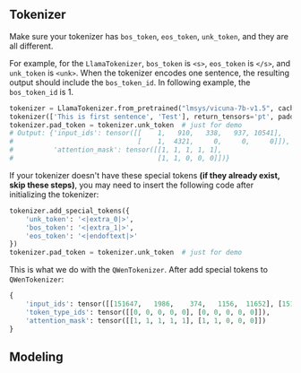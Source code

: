 

## Tokenizer

Make sure your tokenizer has `bos_token`, `eos_token`, `unk_token`, and they are all different. 

For example, for the `LlamaTokenizer`, `bos_token` is `<s>`, `eos_token` is `</s>`, and `unk_token` is `<unk>`.
When the tokenizer encodes one sentence, the resulting output should include the `bos_token_id`. In following example, the `bos_token_id` is 1.


```python
tokenizer = LlamaTokenizer.from_pretrained("lmsys/vicuna-7b-v1.5", cache_dir='cache_dir')
tokenizer(['This is first sentence', 'Test'], return_tensors='pt', padding=True)
tokenizer.pad_token = tokenizer.unk_token  # just for demo
# Output: {'input_ids': tensor([[    1,   910,   338,   937, 10541],
#                               [    1,  4321,     0,     0,     0]]),
#          'attention_mask': tensor([[1, 1, 1, 1, 1],
#                                    [1, 1, 0, 0, 0]])}
```

If your tokenizer doesn't have these special tokens **(if they already exist, skip these steps)**, you may need to insert the following code after initializing the tokenizer:
```python
tokenizer.add_special_tokens({
    'unk_token': '<|extra_0|>',
    'bos_token': '<|extra_1|>',
    'eos_token': '<|endoftext|>'
})
tokenizer.pad_token = tokenizer.unk_token  # just for demo
```
This is what we do with the `QWenTokenizer`. After add special tokens to `QWenTokenizer`:
```python
{
    'input_ids': tensor([[151647,   1986,    374,   1156,  11652], [151647,   2271, 151646, 151646, 151646]]),
    'token_type_ids': tensor([[0, 0, 0, 0, 0], [0, 0, 0, 0, 0]]),
    'attention_mask': tensor([[1, 1, 1, 1, 1], [1, 1, 0, 0, 0]])
}
```

## Modeling



